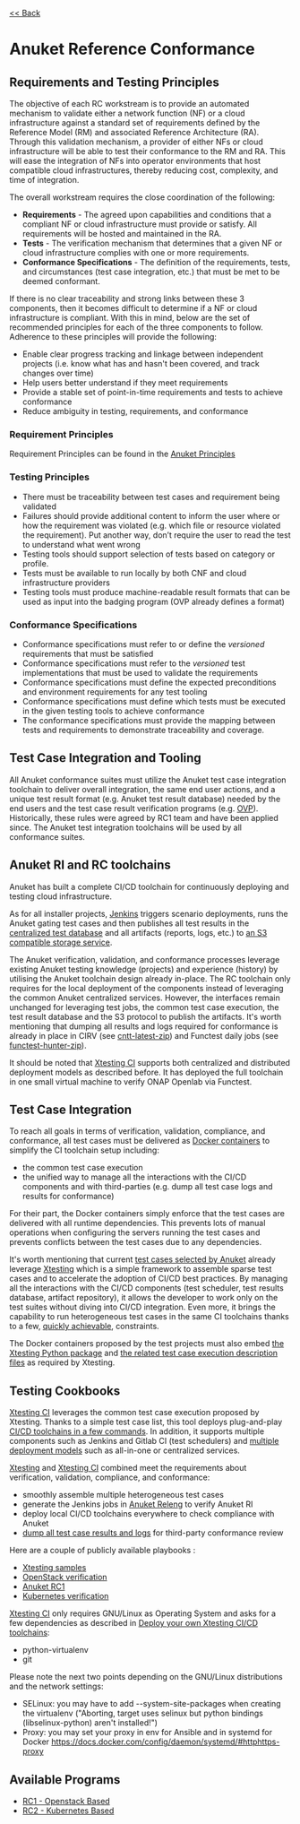 [<< Back](../)

# Anuket Reference Conformance

## Requirements and Testing Principles

The objective of each RC workstream is to provide an automated mechanism to
validate either a network function (NF) or a cloud infrastructure against a
standard set of requirements defined by the Reference Model (RM) and associated
Reference Architecture (RA).  Through this validation mechanism, a provider of
either NFs or cloud infrastructure will be able to test their conformance to
the RM and RA.  This will ease the integration of NFs into operator
environments that host compatible cloud infrastructures, thereby reducing cost,
complexity, and time of integration.

The overall workstream requires the close coordination of the following:

* **Requirements** - The agreed upon capabilities and conditions that a compliant NF or cloud infrastructure must provide or satisfy. All requirements will be hosted and maintained in the RA.
* **Tests** - The verification mechanism that determines that a given NF or cloud infrastructure complies with one or more requirements.
* **Conformance Specifications** - The definition of the requirements, tests, and circumstances (test case integration, etc.) that must be met to be deemed conformant.

If there is no clear traceability and strong links between these 3 components,
then it becomes difficult to determine if a NF or cloud infrastructure is
compliant. With this in mind, below are the set of recommended principles for
each of the three components to follow. Adherence to these principles will
provide the following:

* Enable clear progress tracking and linkage between independent projects (i.e. know what has and hasn't been covered, and track changes over time)
* Help users better understand if they meet requirements
* Provide a stable set of point-in-time requirements and tests to achieve conformance
* Reduce ambiguity in testing, requirements, and conformance


### Requirement Principles
Requirement Principles can be found in the [Anuket Principles](../common/chapter00.md#2.0)

### Testing Principles
* There must be traceability between test cases and requirement being validated
* Failures should provide additional content to inform the user where or how the requirement was violated (e.g. which file or resource violated the requirement). Put another way, don’t require the user to read the test to understand what went wrong
* Testing tools should support selection of tests based on category or profile.
* Tests must be available to run locally by both CNF and cloud infrastructure providers
* Testing tools must produce machine-readable result formats that can be used as input into the badging program (OVP already defines a format)

### Conformance Specifications
* Conformance specifications must refer to or define the *versioned* requirements that must be satisfied
* Conformance specifications must refer to the *versioned* test implementations that must be used to validate the requirements
* Conformance specifications must define the expected preconditions and environment requirements for any test tooling
* Conformance specifications must define which tests must be executed in the given testing tools to achieve conformance
* The conformance specifications must provide the mapping between tests and requirements to demonstrate traceability and coverage.


## Test Case Integration and Tooling

All Anuket conformance suites must utilize the Anuket test case integration
toolchain to deliver overall integration, the same end user
actions, and a unique test result format (e.g. Anuket test result database)
needed by the end users and the test case result verification programs (e.g.
[OVP](https://www.opnfv.org/verification)). Historically, these rules were
agreed by RC1 team and have been applied since.
The Anuket test integration toolchains will be used by all conformance suites.

<a name="ri-rc-toolchaings"></a>
## Anuket RI and RC toolchains

Anuket has built a complete CI/CD toolchain
for continuously deploying and testing cloud infrastructure.

As for all installer projects,
[Jenkins](https://build.opnfv.org/ci/view/cntt/) triggers scenario deployments,
runs the Anuket gating test cases and then publishes all test results in the
[centralized test database](https://docs.opnfv.org/en/stable-hunter/_images/OPNFV_testing_working_group.png)
and all artifacts (reports, logs, etc.) to
[an S3 compatible storage service](http://artifacts.opnfv.org/).

The Anuket verification, validation, and conformance processes leverage
existing Anuket testing knowledge (projects) and experience (history) by utilising
the Anuket toolchain design already in-place. The RC toolchain
only requires for the local deployment of the components instead of leveraging
the common Anuket centralized services. However, the interfaces remain unchanged
for leveraging test jobs, the common test case execution, the test
result database and the S3 protocol to publish the artifacts. It's worth
mentioning that dumping all results and logs required for conformance is
already in place in CIRV (see
[cntt-latest-zip](https://build.opnfv.org/ci/job/cntt-latest-zip/)) and
Functest daily jobs (see
[functest-hunter-zip](https://build.opnfv.org/ci/job/functest-hunter-zip/3/console)).

It should be noted that
[Xtesting CI](https://galaxy.ansible.com/collivier/xtesting) supports both
centralized and distributed deployment models as described before. It has
deployed the full toolchain in one small virtual machine to verify ONAP Openlab
via Functest.

<a name="testing-integration-requirements"></a>
## Test Case Integration

To reach all goals  in terms of verification, validation, compliance, and conformance,
all test cases must be delivered as
[Docker containers](https://www.docker.com/) to simplify the CI toolchain setup including:
- the common test case execution
- the unified way to manage all the interactions with the CI/CD components and
  with third-parties (e.g. dump all test case logs and results for
  conformance)

For their part, the Docker containers simply enforce that the test cases are
delivered with all runtime dependencies. This prevents lots of manual
operations when configuring the servers running the test cases and prevents
conflicts between the test cases due to any dependencies.

It's worth mentioning that current
[test cases selected by Anuket](RC1/chapters/chapter03.md)
already leverage [Xtesting](https://xtesting.readthedocs.io/en/latest/)
which is a simple framework to assemble sparse test cases and to accelerate the
adoption of CI/CD best practices. By managing all the interactions with the
CI/CD components (test scheduler, test results database, artifact repository),
it allows the developer to work only on the test suites without diving into
CI/CD integration. Even more, it brings the capability to run heterogeneous
test cases in the same CI toolchains thanks to a few,
[quickly achievable](https://www.sdxcentral.com/articles/news/opnfvs-6th-release-brings-testing-capabilities-that-orange-is-already-using/2018/05/),
constraints.

The Docker containers proposed by the test projects must also embed
[the Xtesting Python package](https://pypi.org/project/xtesting/) and
[the related test case execution description files](https://git.opnfv.org/functest-xtesting/tree/docker/testcases.yaml)
as required by Xtesting.


<a name="testing-cookbooks"></a>
## Testing Cookbooks

[Xtesting CI](https://galaxy.ansible.com/collivier/xtesting) leverages the
common test case execution proposed by Xtesting. Thanks to a simple test case
list, this tool deploys plug-and-play
[CI/CD toolchains in a few commands](https://wiki.opnfv.org/pages/viewpage.action?pageId=32015004).
In addition, it supports multiple components such as Jenkins and Gitlab CI
(test schedulers) and
[multiple deployment models](https://lists.opnfv.org/g/opnfv-tsc/message/5702)
such as all-in-one or centralized services.

[Xtesting](https://xtesting.readthedocs.io/en/latest/) and
[Xtesting CI](https://galaxy.ansible.com/collivier/xtesting) combined meet the
requirements about verification, validation, compliance, and conformance:
- smoothly assemble multiple heterogeneous test cases
- generate the Jenkins jobs in
  [Anuket Releng](https://git.opnfv.org/releng/tree/jjb/airship/cntt.yaml) to
  verify Anuket RI
- deploy local CI/CD toolchains everywhere to check compliance with Anuket
- [dump all test case results and logs](http://artifacts.opnfv.org/functest/9ID39XK47PMZ.zip)
  for third-party conformance review

Here are a couple of publicly available playbooks :
- [Xtesting samples](https://git.opnfv.org/functest-xtesting/plain/ansible/site.yml?h=stable/wallaby)
- [OpenStack verification](https://git.opnfv.org/functest/plain/ansible/site.yml?h=stable/wallaby)
- [Anuket RC1](https://git.opnfv.org/functest/plain/ansible/site.cntt.yml?h=stable/wallaby)
- [Kubernetes verification](https://git.opnfv.org/functest-kubernetes/plain/ansible/site.yml?h=stable/v1.21)

[Xtesting CI](https://galaxy.ansible.com/collivier/xtesting) only requires
GNU/Linux as Operating System and asks for a few dependencies as described in
[Deploy your own Xtesting CI/CD toolchains](https://wiki.opnfv.org/pages/viewpage.action?pageId=32015004):
- python-virtualenv
- git

Please note the next two points depending on the GNU/Linux distributions and
the network settings:
- SELinux: you may have to add -\-system-site-packages when creating the
  virtualenv ("Aborting, target uses selinux but python bindings
  (libselinux-python) aren't installed!")
- Proxy: you may set your proxy in env for Ansible and in systemd for Docker
  https://docs.docker.com/config/daemon/systemd/#httphttps-proxy

<a name="available-rc"></a>
## Available Programs
* [RC1 - Openstack Based](RC1)
* [RC2 - Kubernetes Based](RC2)
